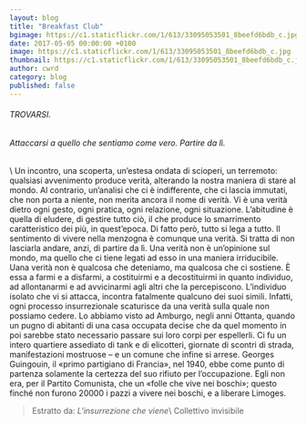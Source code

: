 ```yaml
---
layout: blog
title: "Breakfast Club"
bgimage: https://c1.staticflickr.com/1/613/33095053501_8beefd6bdb_c.jpg
date: 2017-05-05 00:00:00 +0100
image: https://c1.staticflickr.com/1/613/33095053501_8beefd6bdb_c.jpg
thumbnail: https://c1.staticflickr.com/1/613/33095053501_8beefd6bdb_c.jpg
author: cwrd
category: blog
published: false
---
```


###### TROVARSI.

###### Attaccarsi a quello che sentiamo come vero. Partire da lì.
\\
Un incontro, una scoperta, un’estesa ondata di scioperi, un terremoto: qualsiasi avvenimento produce verità, alterando la nostra maniera di stare al mondo. Al contrario, un’analisi che ci è indifferente, che ci lascia immutati, che non porta a niente, non merita ancora il nome di verità. Vi è una verità dietro ogni gesto, ogni pratica, ogni relazione, ogni situazione. L’abitudine è quella di eludere, di gestire tutto ciò, il che produce lo smarrimento caratteristico dei più, in quest’epoca. Di fatto però, tutto si lega a tutto. Il sentimento di vivere nella menzogna è comunque una verità. Si tratta di non lasciarla andare, anzi, di partire da lì. Una verità non è un’opinione sul mondo, ma quello che ci tiene legati ad esso in una maniera irriducibile. Uana verità non è qualcosa che deteniamo, ma qualcosa che ci sostiene. È essa a farmi e a disfarmi, a costituirmi e a decostituirmi in quanto individuo, ad allontanarmi e ad avvicinarmi agli altri che la percepiscono. L’individuo isolato che vi si attacca, incontra fatalmente qualcuno dei suoi simili. Infatti, ogni processo insurrezionale scaturisce da una verità sulla quale non possiamo cedere. Lo abbiamo visto ad Amburgo, negli anni Ottanta, quando un pugno di abitanti di una casa occupata decise che da quel momento in poi sarebbe stato necessario passare sui loro corpi per espellerli. Ci fu un intero quartiere assediato di tank e di elicotteri, giornate di scontri di strada, manifestazioni mostruose – e un comune che infine si arrese. Georges Guingouin, il «primo partigiano di Francia», nel 1940, ebbe come punto di partenza solamente la certezza del suo rifiuto per l’occupazione. Egli non era, per il Partito Comunista, che un «folle che vive nei boschi»; questo finché non furono 20000 i pazzi a vivere nei boschi, e a liberare Limoges.
>Estratto da:
>*L'insurrezione che viene*\\
>Collettivo invisibile